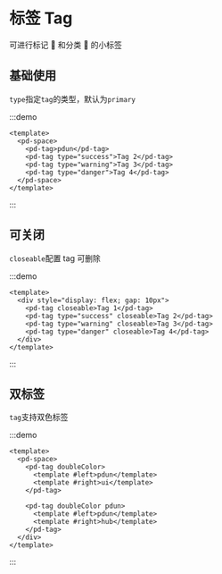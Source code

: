 # 标签 Tag

可进行标记 🐥 和分类 🏀 的小标签

## 基础使用

`type`指定`tag`的类型，默认为`primary`

:::demo

```vue
<template>
  <pd-space>
    <pd-tag>pdun</pd-tag>
    <pd-tag type="success">Tag 2</pd-tag>
    <pd-tag type="warning">Tag 3</pd-tag>
    <pd-tag type="danger">Tag 4</pd-tag>
  </pd-space>
</template>
```

:::

## 可关闭

`closeable`配置 tag 可删除

:::demo

```vue
<template>
  <div style="display: flex; gap: 10px">
    <pd-tag closeable>Tag 1</pd-tag>
    <pd-tag type="success" closeable>Tag 2</pd-tag>
    <pd-tag type="warning" closeable>Tag 3</pd-tag>
    <pd-tag type="danger" closeable>Tag 4</pd-tag>
  </div>
</template>
```

:::

## 双标签

`tag`支持双色标签

:::demo

```vue
<template>
  <pd-space>
    <pd-tag doubleColor>
      <template #left>pdun</template>
      <template #right>ui</template>
    </pd-tag>

    <pd-tag doubleColor pdun>
      <template #left>pdun</template>
      <template #right>hub</template>
    </pd-tag>
  </div>
</template>
```

:::
